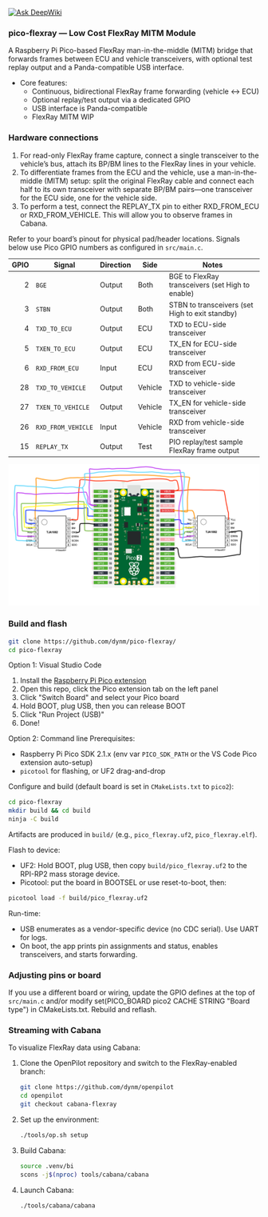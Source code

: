 [![Ask DeepWiki](https://deepwiki.com/badge.svg)](https://deepwiki.com/dynm/pico-flexray)

### pico-flexray — Low Cost FlexRay MITM Module

A Raspberry Pi Pico-based FlexRay man-in-the-middle (MITM) bridge that forwards frames between ECU and vehicle transceivers, with optional test replay output and a Panda-compatible USB interface.

- Core features:
  - Continuous, bidirectional FlexRay frame forwarding (vehicle ↔ ECU)
  - Optional replay/test output via a dedicated GPIO
  - USB interface is Panda-compatible
  - FlexRay MITM WIP

### Hardware connections
1. For read-only FlexRay frame capture, connect a single transceiver to the vehicle’s bus, attach its BP/BM lines to the FlexRay lines in your vehicle.
2. To differentiate frames from the ECU and the vehicle, use a man-in-the-middle (MITM) setup: split the original FlexRay cable and connect each half to its own transceiver with separate BP/BM pairs—one transceiver for the ECU side, one for the vehicle side.
3. To perform a test, connect the REPLAY_TX pin to either RXD_FROM_ECU or RXD_FROM_VEHICLE. This will allow you to observe frames in Cabana.

Refer to your board’s pinout for physical pad/header locations. Signals below use Pico GPIO numbers as configured in `src/main.c`.

| GPIO | Signal | Direction | Side | Notes |
|---:|---|---|---|---|
| 2 | `BGE` | Output | Both | BGE to FlexRay transceivers (set High to enable)
| 3 | `STBN` | Output | Both | STBN to transceivers (set High to exit standby)
| 4 | `TXD_TO_ECU` | Output | ECU | TXD to ECU-side transceiver
| 5 | `TXEN_TO_ECU` | Output | ECU | TX_EN for ECU-side transceiver
| 6 | `RXD_FROM_ECU` | Input | ECU | RXD from ECU-side transceiver
| 28 | `TXD_TO_VEHICLE` | Output | Vehicle | TXD to vehicle-side transceiver
| 27 | `TXEN_TO_VEHICLE` | Output | Vehicle | TX_EN for vehicle-side transceiver
| 26 | `RXD_FROM_VEHICLE` | Input | Vehicle | RXD from vehicle-side transceiver
| 15 | `REPLAY_TX` | Output | Test | PIO replay/test sample FlexRay frame output

![Wiring diagram](imgs/wiring.png)


### Build and flash

```bash
git clone https://github.com/dynm/pico-flexray/
cd pico-flexray
```

Option 1: Visual Studio Code
1. Install the [Raspberry Pi Pico extension](https://marketplace.visualstudio.com/items?itemName=raspberry-pi.raspberry-pi-pico)
2. Open this repo, click the Pico extension tab on the left panel
3. Click "Switch Board" and select your Pico board
4. Hold BOOT, plug USB, then you can release BOOT
5. Click "Run Project (USB)"
6. Done!

Option 2: Command line
Prerequisites:
- Raspberry Pi Pico SDK 2.1.x (env var `PICO_SDK_PATH` or the VS Code Pico extension auto-setup)
- `picotool` for flashing, or UF2 drag-and-drop

Configure and build (default board is set in `CMakeLists.txt` to `pico2`):

```bash
cd pico-flexray
mkdir build && cd build
ninja -C build
```

Artifacts are produced in `build/` (e.g., `pico_flexray.uf2`, `pico_flexray.elf`).

Flash to device:
- UF2: Hold BOOT, plug USB, then copy `build/pico_flexray.uf2` to the RPI-RP2 mass storage device.
- Picotool: put the board in BOOTSEL or use reset-to-boot, then:

```bash
picotool load -f build/pico_flexray.uf2
```

Run-time:
- USB enumerates as a vendor-specific device (no CDC serial). Use UART for logs.
- On boot, the app prints pin assignments and status, enables transceivers, and starts forwarding.

### Adjusting pins or board

If you use a different board or wiring, update the GPIO defines at the top of `src/main.c` and/or modify set(PICO_BOARD pico2 CACHE STRING "Board type") in CMakeLists.txt. Rebuild and reflash.

### Streaming with Cabana

To visualize FlexRay data using Cabana:

1. Clone the OpenPilot repository and switch to the FlexRay-enabled branch:
   ```bash
   git clone https://github.com/dynm/openpilot
   cd openpilot
   git checkout cabana-flexray
   ```

2. Set up the environment:
   ```bash
   ./tools/op.sh setup
   ```

3. Build Cabana:
   ```bash
   source .venv/bi
   scons -j$(nproc) tools/cabana/cabana
   ```

4. Launch Cabana:
   ```bash
   ./tools/cabana/cabana
   ```